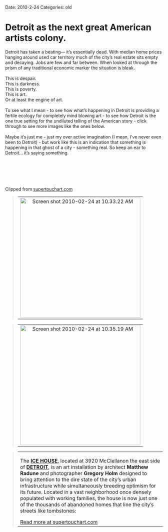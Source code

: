 Date: 2010-2-24
Categories: old

# Detroit as the next great American artists colony.

<div class="Clog_Commentary_Wrap"><div class="Clog_Post_Text"><p>Detroit has taken a beating— it&#8217;s essentially dead.  With median home prices hanging around used car territory much of the city&#8217;s real estate sits empty and decaying.  Jobs are few and far between.  When looked at through the prism of any traditional economic marker the situation is bleak. <br />
<br />
This is despair.<br />
This is darkness.<br />
This is poverty. <br />
This is art. <br />
Or at least the engine of art.<br />
<br />
To see what I mean - to see how what&#8217;s happening in Detroit is providing a fertile ecology for completely mind blowing art - to see how Detroit is the one true setting for the undiluted telling of the American story - click through to see more images like the ones below.<br />
<br />
Maybe it&#8217;s just me - just my over active imagination (I mean, I&#8217;ve never even been to Detroit) - but work like this is an indication that something is happening in that ghost of a city - something real. So keep an ear to Detroit&#8230; it&#8217;s saying something.<br />
<br />
<br />
<br />
<br />
<br />
</p></div></div><div class="Clog_Content_Outer"><!-- BEGIN_CLOG_CONTENT ID: 259BAB7E-9A3A-4CC2-9F8D-E33324319C59 CLOGS.CLIPMARKS.COM --><div class="Clog_Top_Wrap"><div class="Clog_Source_First"><span>Clipped from <a rel="clipsource"  title="http://supertouchart.com/2010/02/24/on-exhibitdetroits-ice-house-art-installation/" href="http://supertouchart.com/2010/02/24/on-exhibitdetroits-ice-house-art-installation/">supertouchart.com</a></span></div></div><div class="Clog_Middle_Wrap"><blockquote class="Clog_Content_Item" cite="http://supertouchart.com/2010/02/24/on-exhibitdetroits-ice-house-art-installation/"><table cellpadding="0" cellspacing="0"><tr><td><div align="center" class="Clog_Content_Item_Image"><img src="http://content7.clipmarks.com/clog_clip_cache/amplify.com/259BAB7E-9A3A-4CC2-9F8D-E33324319C59/30E783F4-85C8-4909-AE5E-AEA5D0E10289" alt="Screen shot 2010-02-24 at 10.33.22 AM" width="384"></div></td></tr></table></blockquote><div class="Clog_Content_Hr"></div><blockquote class="Clog_Content_Item" cite="http://supertouchart.com/2010/02/24/on-exhibitdetroits-ice-house-art-installation/"><table cellpadding="0" cellspacing="0"><tr><td><div align="center" class="Clog_Content_Item_Image"><img src="http://content8.clipmarks.com/clog_clip_cache/amplify.com/259BAB7E-9A3A-4CC2-9F8D-E33324319C59/7BA11064-1E37-43E9-825B-38E1ACBCCB13" alt="Screen shot 2010-02-24 at 10.35.19 AM" width="384"></div></td></tr></table></blockquote><div class="Clog_Content_Hr"></div><blockquote class="Clog_Content_Item" cite="http://supertouchart.com/2010/02/24/on-exhibitdetroits-ice-house-art-installation/"><table cellpadding="0" cellspacing="0"><tr><td><p>The <a rel="nofollow" href="http://icehousedetroit.blogspot.com/"><strong>ICE HOUSE</strong></a>, located at 3920 McClellanon the east side of <a rel="nofollow" href="http://detnews.com/article/20100208/METRO01/2080334/Detroit-Ice-House-draws-crowds"><strong>DETROIT</strong></a>, is an art installation by architect <strong>Matthew Radune</strong> and photographer <strong>Gregory Holm </strong>designed to bring attention to the dire state of the city&#8217;s urban infrastructure while simultaneously breeding optimism for its future. Located in a vast neighborhood once densely populated with working families, the house is now just one of the thousands of abandoned homes that line the city&#8217;s streets like tombstones:</p><span class="Clog_Source_Button"><a rel="clipsource"  title="http://supertouchart.com/2010/02/24/on-exhibitdetroits-ice-house-art-installation/" href="http://supertouchart.com/2010/02/24/on-exhibitdetroits-ice-house-art-installation/">Read more at supertouchart.com</a></span></td></tr></table></blockquote></div><div class="Clog_Bottom_Wrap">&nbsp;</div></div>
